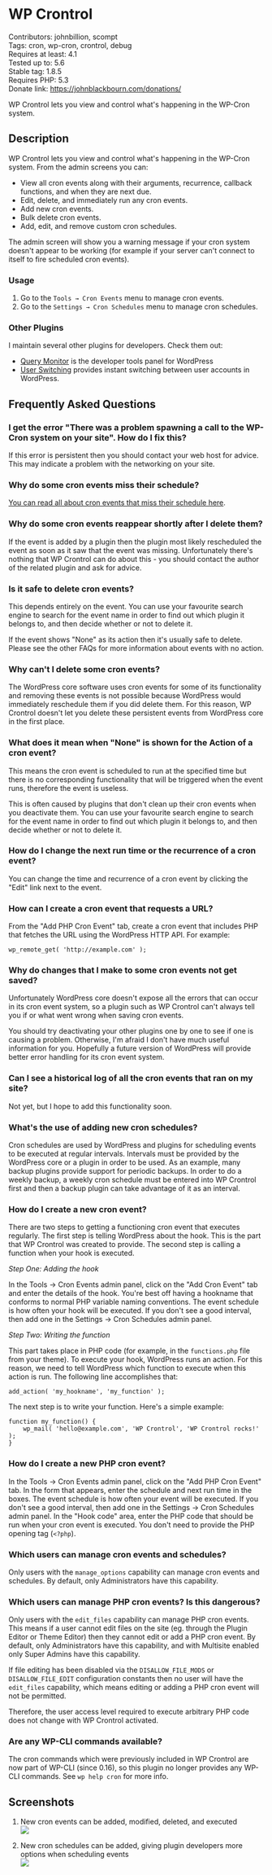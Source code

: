 # WP Crontrol #

Contributors: johnbillion, scompt  
Tags: cron, wp-cron, crontrol, debug  
Requires at least: 4.1  
Tested up to: 5.6  
Stable tag: 1.8.5  
Requires PHP: 5.3  
Donate link: https://johnblackbourn.com/donations/

WP Crontrol lets you view and control what's happening in the WP-Cron system.

## Description ##

WP Crontrol lets you view and control what's happening in the WP-Cron system. From the admin screens you can:

 * View all cron events along with their arguments, recurrence, callback functions, and when they are next due.
 * Edit, delete, and immediately run any cron events.
 * Add new cron events.
 * Bulk delete cron events.
 * Add, edit, and remove custom cron schedules.

The admin screen will show you a warning message if your cron system doesn't appear to be working (for example if your server can't connect to itself to fire scheduled cron events).

### Usage ###

1. Go to the `Tools → Cron Events` menu to manage cron events.
2. Go to the `Settings → Cron Schedules` menu to manage cron schedules.

### Other Plugins ###

I maintain several other plugins for developers. Check them out:

* [Query Monitor](https://wordpress.org/plugins/query-monitor/) is the developer tools panel for WordPress
* [User Switching](https://wordpress.org/plugins/user-switching/) provides instant switching between user accounts in WordPress.

## Frequently Asked Questions ##

### I get the error "There was a problem spawning a call to the WP-Cron system on your site". How do I fix this? ###

If this error is persistent then you should contact your web host for advice. This may indicate a problem with the networking on your site.

### Why do some cron events miss their schedule? ###

[You can read all about cron events that miss their schedule here](https://github.com/johnbillion/wp-crontrol/wiki/Cron-events-that-have-missed-their-schedule).

### Why do some cron events reappear shortly after I delete them? ###

If the event is added by a plugin then the plugin most likely rescheduled the event as soon as it saw that the event was missing. Unfortunately there's nothing that WP Crontrol can do about this - you should contact the author of the related plugin and ask for advice.

### Is it safe to delete cron events? ###

This depends entirely on the event. You can use your favourite search engine to search for the event name in order to find out which plugin it belongs to, and then decide whether or not to delete it.

If the event shows "None" as its action then it's usually safe to delete. Please see the other FAQs for more information about events with no action.

### Why can't I delete some cron events? ###

The WordPress core software uses cron events for some of its functionality and removing these events is not possible because WordPress would immediately reschedule them if you did delete them. For this reason, WP Crontrol doesn't let you delete these persistent events from WordPress core in the first place.

### What does it mean when "None" is shown for the Action of a cron event? ###

This means the cron event is scheduled to run at the specified time but there is no corresponding functionality that will be triggered when the event runs, therefore the event is useless.

This is often caused by plugins that don't clean up their cron events when you deactivate them. You can use your favourite search engine to search for the event name in order to find out which plugin it belongs to, and then decide whether or not to delete it.

### How do I change the next run time or the recurrence of a cron event? ###

You can change the time and recurrence of a cron event by clicking the "Edit" link next to the event.

### How can I create a cron event that requests a URL? ###

From the "Add PHP Cron Event" tab, create a cron event that includes PHP that fetches the URL using the WordPress HTTP API. For example:

	wp_remote_get( 'http://example.com' );

### Why do changes that I make to some cron events not get saved? ###

Unfortunately WordPress core doesn't expose all the errors that can occur in its cron event system, so a plugin such as WP Crontrol can't always tell you if or what went wrong when saving cron events.

You should try deactivating your other plugins one by one to see if one is causing a problem. Otherwise, I'm afraid I don't have much useful information for you. Hopefully a future version of WordPress will provide better error handling for its cron event system.

### Can I see a historical log of all the cron events that ran on my site? ###

Not yet, but I hope to add this functionality soon.

### What's the use of adding new cron schedules? ###

Cron schedules are used by WordPress and plugins for scheduling events to be executed at regular intervals. Intervals must be provided by the WordPress core or a plugin in order to be used. As an example, many backup plugins provide support for periodic backups. In order to do a weekly backup, a weekly cron schedule must be entered into WP Crontrol first and then a backup plugin can take advantage of it as an interval.

### How do I create a new cron event? ###

There are two steps to getting a functioning cron event that executes regularly. The first step is telling WordPress about the hook. This is the part that WP Crontrol was created to provide. The second step is calling a function when your hook is executed.

*Step One: Adding the hook*

In the Tools → Cron Events admin panel, click on the "Add Cron Event" tab and enter the details of the hook. You're best off having a hookname that conforms to normal PHP variable naming conventions. The event schedule is how often your hook will be executed. If you don't see a good interval, then add one in the Settings → Cron Schedules admin panel.

*Step Two: Writing the function*

This part takes place in PHP code (for example, in the `functions.php` file from your theme). To execute your hook, WordPress runs an action. For this reason, we need to tell WordPress which function to execute when this action is run. The following line accomplishes that:

	add_action( 'my_hookname', 'my_function' );

The next step is to write your function. Here's a simple example:

	function my_function() {
		wp_mail( 'hello@example.com', 'WP Crontrol', 'WP Crontrol rocks!' );
	}

### How do I create a new PHP cron event? ###

In the Tools → Cron Events admin panel, click on the "Add PHP Cron Event" tab. In the form that appears, enter the schedule and next run time in the boxes. The event schedule is how often your event will be executed. If you don't see a good interval, then add one in the Settings → Cron Schedules admin panel. In the "Hook code" area, enter the PHP code that should be run when your cron event is executed. You don't need to provide the PHP opening tag (`<?php`).

### Which users can manage cron events and schedules? ###

Only users with the `manage_options` capability can manage cron events and schedules. By default, only Administrators have this capability.

### Which users can manage PHP cron events? Is this dangerous? ###

Only users with the `edit_files` capability can manage PHP cron events. This means if a user cannot edit files on the site (eg. through the Plugin Editor or Theme Editor) then they cannot edit or add a PHP cron event. By default, only Administrators have this capability, and with Multisite enabled only Super Admins have this capability.

If file editing has been disabled via the `DISALLOW_FILE_MODS` or `DISALLOW_FILE_EDIT` configuration constants then no user will have the `edit_files` capability, which means editing or adding a PHP cron event will not be permitted.

Therefore, the user access level required to execute arbitrary PHP code does not change with WP Crontrol activated.

### Are any WP-CLI commands available? ###

The cron commands which were previously included in WP Crontrol are now part of WP-CLI (since 0.16), so this plugin no longer provides any WP-CLI commands. See `wp help cron` for more info.

## Screenshots ##

1. New cron events can be added, modified, deleted, and executed<br>![](.wordpress-org/screenshot-1.png)

2. New cron schedules can be added, giving plugin developers more options when scheduling events<br>![](.wordpress-org/screenshot-2.png)

<!-- changelog -->
